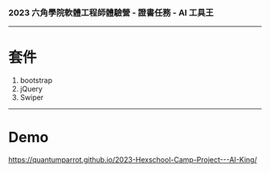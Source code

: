 ### 2023 六角學院軟體工程師體驗營 - 證書任務 - AI 工具王

***

# 套件

1. bootstrap
2. jQuery
3. Swiper

***

# Demo

https://quantumparrot.github.io/2023-Hexschool-Camp-Project---AI-King/
